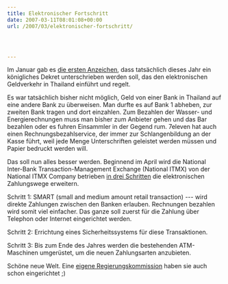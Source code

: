 ```yaml
---
title: Elektronischer Fortschritt
date: 2007-03-11T08:01:08+00:00
url: /2007/03/elektronischer-fortschritt/




---
```

Im Januar gab es [die ersten Anzeichen][1], dass tatsächlich dieses Jahr ein königliches Dekret unterschrieben werden soll, das den elektronischen Geldverkehr in Thailand einführt und regelt.

Es war tatsächlich bisher nicht möglich, Geld von einer Bank in Thailand auf eine andere Bank zu überweisen. Man durfte es auf Bank 1 abheben, zur zweiten Bank tragen und dort einzahlen. Zum Bezahlen der Wasser- und Energierechnungen muss man bisher zum Anbieter gehen und das Bar bezahlen oder es fuhren Einsammler in der Gegend rum. 7eleven hat auch einen Rechnungsbezahlservice, der immer zur Schlangenbildung an der Kasse führt, weil jede Menge Unterschriften geleistet werden müssen und Papier bedruckt werden will.

Das soll nun alles besser werden. Beginnend im April wird die National Inter-Bank Transaction-Management Exchange (National <span class="caps">ITMX</span>) von der National <span class="caps">ITMX</span> Company betrieben [in drei Schritten][2] die elektronischen Zahlungswege erweitern.

Schritt 1: <span class="caps">SMART</span> (small and medium amount retail transaction) --- wird direkte Zahlungen zwischen den Banken erlauben. Rechnungen bezahlen wird somit viel einfacher. Das ganze soll zuerst für die Zahlung über Telephon oder Internet eingerichtet werden.

Schritt 2: Errichtung eines Sicherheitssystems für diese Transaktionen.

Schritt 3: Bis zum Ende des Jahres werden die bestehenden ATM-Maschinen umgerüstet, um die neuen Zahlungsarten anzubieten.

Schöne neue Welt. Eine [eigene Regierungskommission][3] haben sie auch schon eingerichtet ;)

 [1]: http://www.nationmultimedia.com/2007/01/30/byteline/byteline_30025432.php
 [2]: http://www.nationmultimedia.com/2007/02/06/byteline/byteline_30026054.php
 [3]: http://www.nationmultimedia.com/2007/03/06/byteline/byteline_30028548.php
